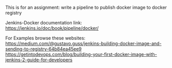 
This is for an assignment: write a pipeline to publish docker image to docker registry



Jenkins-Docker documentation link: https://jenkins.io/doc/book/pipeline/docker/

For Examples browse these websites:
https://medium.com/@gustavo.guss/jenkins-building-docker-image-and-sending-to-registry-64b84ea45ee9
https://getintodevops.com/blog/building-your-first-docker-image-with-jenkins-2-guide-for-developers



